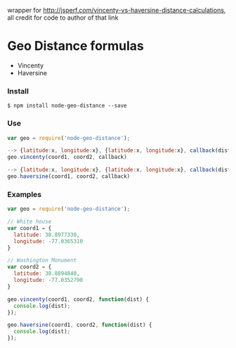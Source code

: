 wrapper for http://jsperf.com/vincenty-vs-haversine-distance-calculations, 
all credit for code to author of that link




# Geo Distance formulas
+ Vincenty
+ Haversine






### Install
`$ npm install node-geo-distance --save`



### Use
```js
var geo = require('node-geo-distance');

--> {latitude:x, longitude:x}, {latitude:x, longitude:x}, callback(dist)
geo.vincenty(coord1, coord2, callback)

--> {latitude:x, longitude:x}, {latitude:x, longitude:x}, callback(dist)
geo.haversine(coord1, coord2, callback)
```

### Examples
```js
var geo = require('node-geo-distance');

// White house
var coord1 = {
  latitude: 38.8977330,
  longitude: -77.0365310
}

// Washington Monument
var coord2 = {
  latitude: 38.8894840,
  longitude: -77.0352790
}

geo.vincenty(coord1, coord2, function(dist) {
  console.log(dist);
});

geo.haversine(coord1, coord2, function(dist) {
  console.log(dist);
});
```